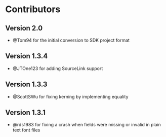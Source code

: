 # Contributors

## Version 2.0

* @Tom94 for the initial conversion to SDK project format

## Version 1.3.4

* @JTOne123 for adding SourceLink support

## Version 1.3.3

* @ScottSWu for fixing kerning by implementing equality

## Version 1.3.1

* @rds1983 for fixing a crash when fields were missing or
  invalid in plain text font files
